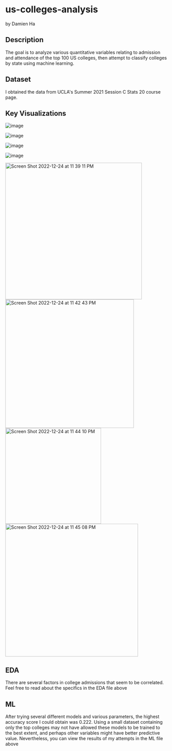 # us-colleges-analysis
by Damien Ha

## Description
The goal is to analyze various quantitative variables relating to admission and attendance of the top 100 US colleges, then attempt to classify colleges by state using machine learning. 

## Dataset
I obtained the data from UCLA's Summer 2021 Session C Stats 20 course page.

## Key Visualizations

![image](https://user-images.githubusercontent.com/97273107/209460073-42fdca59-e4b6-4ebc-b6c7-a4d600fca259.png#gh-light-mode-only)

![image](https://user-images.githubusercontent.com/97273107/209460082-9b08ec73-dcd9-4f0e-834c-ef76495b5607.png#gh-light-mode-only)

![image](https://user-images.githubusercontent.com/97273107/209460055-35de74a6-0678-4197-bba1-db96cc8b9928.png#gh-light-mode-only)

![image](https://user-images.githubusercontent.com/97273107/209460093-8c5e54ae-ba9f-434b-a3a8-ed3be4d1932b.png#gh-light-mode-only)

<img width="425" alt="Screen Shot 2022-12-24 at 11 39 11 PM" src="https://user-images.githubusercontent.com/97273107/209460562-732794b5-d86b-4a80-a61e-1aed4621c7b1.png#gh-dark-mode-only">

<img width="400" alt="Screen Shot 2022-12-24 at 11 42 43 PM" src="https://user-images.githubusercontent.com/97273107/209460618-04ba4641-d31e-4922-829b-8cf3af7630fe.png#gh-dark-mode-only">

<img width="298" alt="Screen Shot 2022-12-24 at 11 44 10 PM" src="https://user-images.githubusercontent.com/97273107/209460640-ee706a77-0b5a-4c21-bb8b-a84ab63954c4.png#gh-dark-mode-only">

<img width="413" alt="Screen Shot 2022-12-24 at 11 45 08 PM" src="https://user-images.githubusercontent.com/97273107/209460656-79b65902-6a66-4c2c-bf66-66953d1dd433.png#gh-dark-mode-only">

## EDA

There are several factors in college admissions that seem to be correlated. Feel free to read about the specifics in the EDA file above

## ML

After trying several different models and various parameters, the highest accuracy score I could obtain was 0.222. Using a small dataset containing only the top colleges may not have allowed these models to be trained to the best extent, and perhaps other variables might have better predictive value. Nevertheless, you can view the results of my attempts in the ML file above
